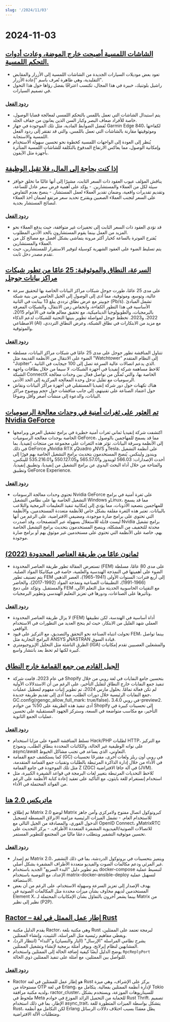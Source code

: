 ```yaml
---
slug: '/2024/11/03'
---
```


# 2024-11-03

## [الشاشات اللمسية أصبحت خارج الموضة، وعادت أدوات التحكم اللمسية.](https://spectrum.ieee.org/touchscreens)

- تعود بعض موديلات السيارات الجديدة من الشاشات اللمسية إلى الأزرار والمقابض التقليدية، وهي ظاهرة تُعرف باسم "إعادة الأزرار".
- راشيل بلوتنيك، خبيرة في هذا المجال، تكتسب اعترافًا بفضل رؤاها حول هذا التحول في تصميم السيارات.

### [ردود الفعل](https://news.ycombinator.com/item?id=42033241)

- يتم استبدال الشاشات التي تعمل باللمس بالتحكم اللمسي لمعالجة قضايا الوصول، خاصة للأفراد ضعاف البصر وكبار السن الذين يعانون من جفاف الجلد.
- تُفضل الضوابط المادية، مثل تلك الموجودة في جهاز Garmin Edge 840، لكفاءتها وموثوقيتها مقارنة بالشاشات التي تعمل باللمس، والتي قد تفتقر إلى ردود الفعل اللمسية والاستجابة.
- يُنظر إلى العودة إلى الواجهات اللمسية كخطوة نحو تحسين سهولة الاستخدام وإمكانية الوصول، مما يعاكس الارتفاع المدفوع بالتكلفة للشاشات اللمسية المتأثرة بأجهزة مثل الآيفون.

## [إذا كنت بحاجة إلى المال، فلا تقبل الوظيفة](https://bitfieldconsulting.com/posts/need-money)

- يناقش المؤلف عيوب العقود ذات السعر الثابت، مشيرًا إلى أنها غالبًا ما تخلق حوافز سيئة لكل من العملاء والمستشارين. - يؤكد على أهمية فرض سعر عادل للساعة، وتقديم تقديرات واقعية، وضمان تقدير العملاء لعمل المستشار. - ينصح بعدم التفاوض على السعر لتجنب العملاء الصعبين ويقترح تحديد سعر مرتفع لضمان أخذ العملاء لنصائح المستشار بجدية.

### [ردود الفعل](https://news.ycombinator.com/item?id=42032638)

- قد تؤدي العقود ذات السعر الثابت إلى تحفيزات غير متوافقة، حيث يدفع العملاء نحو المزيد من العمل بينما يقوم المستشارون بالحد الأدنى المطلوب.
- يُقترح الفوترة بالساعة كخيار أكثر مرونة يتماشى بشكل أفضل مع مصالح كل من العملاء والمستشارين.
- يتم تسليط الضوء على العقود الشهرية كوسيلة لتوفير الاستقرار للمستشارين، حيث تقدم مصدر دخل ثابت.

## [السرعة، النطاق والموثوقية: 25 عامًا من تطور شبكات مراكز بيانات جوجل](https://cloud.google.com/blog/products/networking/speed-scale-reliability-25-years-of-data-center-networking)

- على مدى 25 عامًا، طورت جوجل شبكات مراكز البيانات الخاصة بها لتحقيق سرعة عالية، وتوسع، وموثوقية، مما أدى إلى الوصول إلى الجيل الخامس من بنية شبكة جوبيتر مع عرض نطاق ترددي يبلغ 13 بيتابت في الثانية (Pb/s). تشمل المبادئ الأساسية في هذا التطور الكفاءة، وانخفاض زمن الانتقال، والشبكات المعرفة بالبرمجيات، والطوبولوجيا الديناميكية، مع تحقيق معالم هامة في الأعوام 2015، 2022، و2023. تخطط جوجل لمواصلة تطوير بنيتها التحتية للشبكات لدعم الذكاء الاصطناعي (AI) مع مزيد من الابتكارات في نطاق الشبكة، وعرض النطاق الترددي، والموثوقية.

### [ردود الفعل](https://news.ycombinator.com/item?id=42031169)

- تتناول المناقشة تطور جوجل على مدى 25 عامًا في شبكات مراكز البيانات، مسلطة الضوء على الانتقال من الأنظمة القديمة مثل "Watchtower" إلى النظام المتقدم "Jupiter"، الذي يدعم اتصالات عالية السرعة تصل إلى 100 جيجابت في الثانية.
- تُلاحظ مساهمة شركة إنفيديا في أجهزة الشبكات، لا سيما من خلال بطاقات واجهة الشبكة ConnectX الخاصة بها، والتي تُمكّن من تواصل فعال بين وحدات معالجة الرسوميات مع تقليل تدخل وحدة المعالجة المركزية إلى الحد الأدنى.
- هناك تكهنات حول دور شركة إنفيديا المستقبلي في أجهزة مراكز البيانات ونقاش حول اعتماد الصناعة على تقنيتهم، إلى جانب مناقشات حول حجم ووضوح مراكز البيانات، والدعوة إلى منشآت أصغر وأقل وضوحًا.

## [تم العثور على ثغرات أمنية في وحدات معالجة الرسوميات Nvidia GeForce](https://www.pcworld.com/article/2504035/security-flaws-found-in-all-nvidia-geforce-gpus-update-drivers-asap.html)

- اكتشفت شركة إنفيديا ثماني ثغرات أمنية خطيرة في برامج تشغيل العرض وبرامجها الخاصة بوحدات معالجة الرسوميات GeForce، مما قد يسمح للمهاجمين بالوصول إلى الأنظمة وسرقة البيانات. تؤثر هذه الثغرات على مجموعة من منتجات إنفيديا، بما في ذلك GeForce وNvidia RTX وQuadro وNVS وTesla، على أنظمة التشغيل ويندوز ولينكس. يُنصح المستخدمون بتحديث برامج التشغيل الخاصة بهم فورًا إلى أحدث الإصدارات: 566.03 لويندوز و565.57.01 و550.127.05 و535.216.01 للينكس، والمتاحة من خلال أداة البحث اليدوي عن برامج التشغيل من إنفيديا، وتطبيق إنفيديا، وتطبيق GeForce Experience.

### [ردود الفعل](https://news.ycombinator.com/item?id=42030463)

- تحتوي وحدات معالجة الرسومات Nvidia GeForce على ثغرة أمنية في برامج التشغيل الخاصة بها على نظامي التشغيل Windows وLinux، مما قد يسمح للمهاجمين بتصعيد الأذونات، مما يؤدي إلى إمكانية تنفيذ التعليمات البرمجية والتلاعب بالبيانات. تعتبر هذه الثغرة مقلقة بشكل خاص للأنظمة متعددة المستخدمين، والأنظمة التي تحتوي على برامج ضارة موجودة، ومضيفي الافتراضية، على الرغم من أنها ليست قابلة للاستغلال بسهولة عبر المتصفحات. وقد أصدرت Nvidia برامج تشغيل محدثة للتخفيف من المشكلة، وينصح المستخدمون بتحديث برامج التشغيل الخاصة بهم، خاصة على الأنظمة التي تحتوي على مستخدمين غير موثوق بهم أو برامج ضارة موجودة.

## [ثمانون عامًا من طريقة العناصر المحدودة (2022)](https://link.springer.com/article/10.1007/s11831-022-09740-9)

- تستعرض المقالة تطور طريقة العناصر المحدودة (FEM) على مدى 80 عامًا، مسلطة الضوء على أهميتها في النمذجة الهندسية والعلمية، خاصة في ميكانيكا المواد الصلبة. يتم تصنيف تطور FEM إلى أربع فترات: السنوات الأولى (1941-1965)، العصر الذهبي (1966-1991)، التطبيقات الصناعية ونمذجة المواد (1992-2017)، والحاضر والمستقبل. وتؤكد على دمج FEM مع التقنيات الحاسوبية الحديثة مثل التعلم الآلي، وتأثيرها على الصناعات، ودورها في تعزيز التعليم الهندسي وتطوير البرمجيات.

### [ردود الفعل](https://news.ycombinator.com/item?id=42028569)

- لا يزال طريقة العناصر المحدودة (FEM) أداة أساسية في الهندسة، لكن تطبيقها العملي شهد القليل من الابتكار، حيث لم ينجح العديد من التطورات في الاستخدام الواقعي.
- تحولت انتباه الصناعة نحو التحقق والتصديق، مع التركيز على قيود FEM، بينما تواصل البرامج التجارية مثل ANSYS وNASTRAN قيادة السوق.
- الطرق الناشئة مثل التحليل الإيزوجيومتري (IGA) والمشغلين العصبيين تقدم إمكانيات كبيرة لكنها لم تحظ بعد بانتشار واسع.

## [الجيل القادم من جمع القمامة خارج النطاق](https://railsatscale.com/2024-10-23-next-generation-oob-gc/)

- في عام 2023، قامت شركة Shopify بتحسين جامع النفايات في لغة روبي من خلال تنفيذ جمع النفايات خارج النطاق لتقليل التأخير، على الرغم من أن الاستدلالات الأولية لم تكن فعالة تمامًا. بحلول مارس 2024، تم تطوير إثبات مفهوم لتعطيل عمليات جمع النفايات الرئيسية خلال دورات الطلب، مما أدى إلى تقديم طريقة جديدة، GC.config(rgengc_allow_full_mark: true/false)، في روبي 3.4.0-preview2. أدى تنفيذ هذه الطريقة على 50% من خوادم Shopify إلى تحسينات كبيرة في التأخير، مع مكاسب متواضعة في السعة، وستركز الجهود المستقبلية على تحسين عمليات الجمع الثانوية.

### [ردود الفعل](https://news.ycombinator.com/item?id=42028833)

- تسلط المناقشة الضوء على مزايا استخدام Hack/PHP لطلبات HTTP، مع التركيز على نواته الوظيفية غير الحالة، والكائنات المحددة بنطاق الطلب، ونموذج async/await التعاوني، الذي يساعد في تجنب مشاكل الخيوط.
- كما يستكشف جمع القمامة (GC) في روبي أون ريلز ولغات أخرى، مقترحًا تحسينات في الأداء من خلال إدارة الذاكرة المرتبطة بالطلبات وتقنيات جمع القمامة المتقدمة، مثل تلك الموجودة في جامع القمامة Z (ZGC) في آلة جافا الافتراضية (JVM).
- تُلاحظ التحديات المرتبطة بتغيير لغات البرمجة في قواعد الشيفرة الكبيرة، مثل استخدام إنستغرام للغة بايثون، مع التأكيد على تعقيد إعادة كتابة الأنظمة على الرغم من الفوائد المحتملة في الأداء.

## [ماتريكس 2.0 هنا](https://matrix.org/blog/2024/10/29/matrix-2.0-is-here/?resubmit)

- تم إطلاق Matrix 2.0 لوضع Matrix كبروتوكول اتصال مفتوح ولامركزي وآمن جاهز للاستخدام العام. - تشمل الميزات الرئيسية مزامنة الانزلاق المبسطة لتسجيل الدخول الفوري، والمصادقة من الجيل التالي مع OpenID Connect، وMatrixRTC للاتصالات الصوتية/الفيديوية المشفرة المتعددة الأطراف. - يركز التحديث على تحسين موثوقية التشفير ويتطلب دعمًا ماليًا من المجتمع للتطوير المستمر.

### [ردود الفعل](https://news.ycombinator.com/item?id=42032387)

- تم إصدار Matrix 2.0، ويتميز بتحسينات في بروتوكول الدردشة، بما في ذلك التشفير غير المرئي ودعم مكالمات الصوت والفيديو متعددة الأطراف المشفرة بشكل أصلي.
- يتم تطوير دليل "البدء السريع" الجديد باستخدام docker-compose لتبسيط عملية الإعداد، مع التوصية باستخدام matrix-docker-ansible-deploy لتسهيل عملية الاستضافة.
- يهدف الإصدار إلى تعزيز السرعة وسهولة الاستخدام، على الرغم من أن بعض المستخدمين لديهم مخاوف بشأن ميزات محددة مثل المكالمات الصوتية في Element X، بينما يشعر آخرون بالتفاؤل بشأن الإمكانيات المحتملة لـ Matrix من نظير إلى نظير (P2P).

## [Ractor – إطار عمل الممثل في لغة Rust](https://slawlor.github.io/ractor/quickstart/)

- يقدم الدليل مكتبة Ractor، وهي مكتبة بلغة Rust لبرمجة تعتمد على الممثلين، ويغطي مفاهيم رئيسية مثل المراسلة، التثبيت، وإنشاء الممثلين.
- يشرح نظامي المراسلة "الإرسال" (النار والنسيان) و"النداء" (انتظار الرد)، المشابهين لنظام إيرلانج، ويوفر أمثلة برمجية لإنشاء وتشغيل الممثلين.
- يوضح الدليل أيضًا كيفية إضافة الحالة إلى الممثلين واستخدام `RpcReplyPort` للتواصل بين الممثلين، مع أمثلة على تنفيذ الممثلين ذوي الحالة.

### [ردود الفعل](https://news.ycombinator.com/item?id=42030625)

- Ractor هو إطار عمل للممثلين في لغة Rust يركز على الإشراف، وهي ميزة مستوحاة من OTP في لغة Erlang، لإدارة أنظمة الممثلين بفعالية. يتكامل مع Tokio ولديه مكتبة مرافقة، ractor_cluster، للسيناريوهات الموزعة، ويستخدم بشكل ملحوظ في Meta للحماية من التحميل الزائد الموزع في خوادم Rust Thrift. تصميم الإطار، بما في ذلك استخدام async_trait، يتشكل بواسطة الميزات المتطورة للغة Rust، لكن التكامل مع أنظمة Erlang يظل معقدًا بسبب اختلاف دلالات الرسائل ومتطلبات الآلة الافتراضية.

<head>
  <meta property="og:title" content="الشاشات اللمسية أصبحت خارج الموضة، وعادت أدوات التحكم اللمسية." />
  <meta property="og:type" content="website" />
  <meta property="og:image" content="https://og.cho.sh/api/og/?title=%D8%A7%D9%84%D8%B4%D8%A7%D8%B4%D8%A7%D8%AA%20%D8%A7%D9%84%D9%84%D9%85%D8%B3%D9%8A%D8%A9%20%D8%A3%D8%B5%D8%A8%D8%AD%D8%AA%20%D8%AE%D8%A7%D8%B1%D8%AC%20%D8%A7%D9%84%D9%85%D9%88%D8%B6%D8%A9%D8%8C%20%D9%88%D8%B9%D8%A7%D8%AF%D8%AA%20%D8%A3%D8%AF%D9%88%D8%A7%D8%AA%20%D8%A7%D9%84%D8%AA%D8%AD%D9%83%D9%85%20%D8%A7%D9%84%D9%84%D9%85%D8%B3%D9%8A%D8%A9.&subheading=%D8%A7%D9%84%D8%A3%D8%AD%D8%AF%D8%8C%20%D9%A3%20%D9%86%D9%88%D9%81%D9%85%D8%A8%D8%B1%20%D9%A2%D9%A0%D9%A2%D9%A4%3A%20%D9%85%D9%84%D8%AE%D8%B5%20%D8%A3%D8%AE%D8%A8%D8%A7%D8%B1%20%D8%A7%D9%84%D9%82%D8%B1%D8%A7%D8%B5%D9%86%D8%A9" />
</head>
